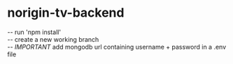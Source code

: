 # norigin-tv-backend

-- run 'npm install' <br />
-- create a new working branch <br />
-- *IMPORTANT* add mongodb url containing username + password in a .env file <br />
